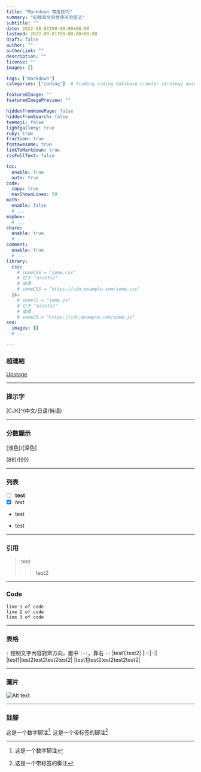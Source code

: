 ```yaml
---
title: "Markdown 常用技巧"
summary: "紀錄寫文時常使用的語法"
subtitle: ""
date: 2022-08-01T00:00:00+08:00
lastmod: 2022-08-01T00:00:00+08:00
draft: false
author: ""
authorLink: ""
description: ""
license: ""
images: []

tags: ["markdown"]
categories: ["coding"]  # trading coding database crawler strategy autotrading

featuredImage: ""
featuredImagePreview: ""

hiddenFromHomePage: false
hiddenFromSearch: false
twemoji: false
lightgallery: true
ruby: true
fraction: true
fontawesome: true
linkToMarkdown: true
rssFullText: false

toc:
  enable: true
  auto: true
code:
  copy: true
  maxShownLines: 50
math:
  enable: false
  # ...
mapbox:
  # ...
share:
  enable: true
  # ...
comment:
  enable: true
  # ...
library:
  css:
    # someCSS = "some.css"
    # 位于 "assets/"
    # 或者
    # someCSS = "https://cdn.example.com/some.css"
  js:
    # someJS = "some.js"
    # 位于 "assets/"
    # 或者
    # someJS = "https://cdn.example.com/some.js"
seo:
  images: []
  # ...

---
```

### 超連結
[Upstage](https://github.com/upstage/ "Visit Upstage!")

---
### 提示字
[CJK]^(中文/日语/韩语)

---
### 分數顯示
[浅色]/[深色]

[88]/[99]

---
### 列表
- [ ] **test**
- [x] *test*
* test
- test

---
### 引用
> test
>> test2

---
### Code
    line 1 of code
    line 2 of code
    line 3 of code

---
### 表格
`:` 控制文字內容對齊方向，置中 `:-:`，靠右 `-:`
|test1|test2|
|:-:|-:|
|test1|test2test2test2test2|
|test1|test2test2test2test2|

---
### 圖片
![Alt text](https://octodex.github.com/images/stormtroopocat.jpg "The Stormtroopocat")

---
### 註腳
这是一个数字脚注[^1].
这是一个带标签的脚注[^label]

[^1]: 这是一个数字脚注
[^label]: 这是一个带标签的脚注
